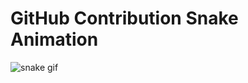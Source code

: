 # GitHub Contribution Snake Animation

![snake gif](https://github.com/Thisizzellie/Thisizzellie/blob/output/snake.svg)

